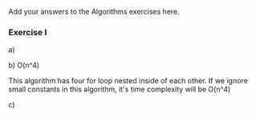 Add your answers to the Algorithms exercises here.

### Exercise I

a) 

b) O(n^4)

This algorithm has four for loop nested inside of each other. If we ignore small constants in this algorithm, it's time complexity will be O(n^4)

c) 